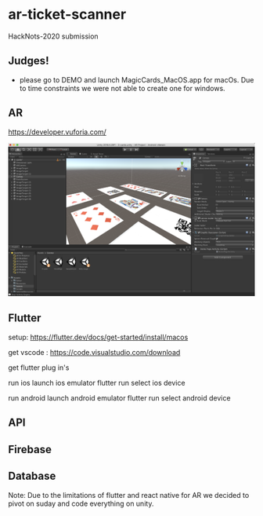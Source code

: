 # ar-ticket-scanner
HackNots-2020 submission

## Judges!
- please go to DEMO and launch MagicCards_MacOS.app for macOs. Due to time constraints we were not able to create one for windows.



## AR
https://developer.vuforia.com/

![](Assets/unity.png)

## Flutter
setup:
https://flutter.dev/docs/get-started/install/macos

get vscode :
https://code.visualstudio.com/download

get flutter plug in's


run ios
launch ios emulator
flutter run
 select ios device

run android
launch android emulator
flutter run
 select android device

## API

## Firebase

## Database


Note: Due to the limitations of flutter and react native for AR we decided to pivot on suday and code everything on unity.




